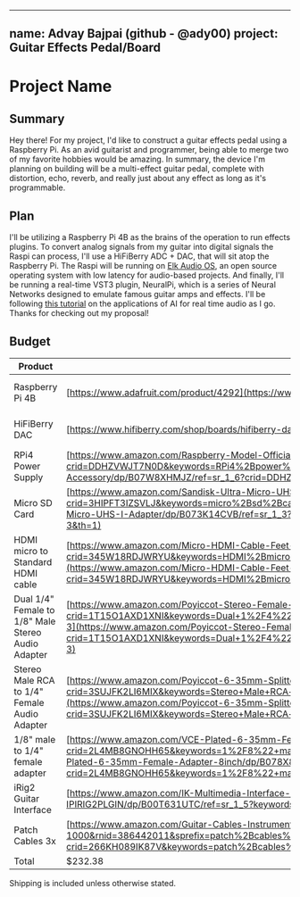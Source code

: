 
---
name: Advay Bajpai (github - @ady00)
project: Guitar Effects Pedal/Board
---

#  Project Name

##  Summary

Hey there! For my project, I'd like to construct a guitar effects pedal using a Raspberry Pi. As an avid guitarist and programmer, being able to merge two of my favorite hobbies would be amazing. In summary, the device I'm planning on building will be a multi-effect guitar pedal, complete with distortion, echo, reverb, and really just about any effect as long as it's programmable. 

##  Plan

I'll be utilizing a Raspberry Pi 4B as the brains of the operation to run effects plugins. To convert analog signals from my guitar into digital signals the Raspi can process, I'll use a HiFiBerry ADC + DAC, that will sit atop the Raspberry Pi. The Raspi will be running on [Elk Audio OS](https://github.com/elk-audio/elk-pi/releases/tag/0.9.0), an open source operating system with low latency for audio-based projects. And finally, I'll be running a real-time VST3 plugin, NeuralPi, which is a series of Neural Networks designed to emulate famous guitar amps and effects. I'll be following [this tutorial](https://medium.com/nerd-for-tech/neural-networks-for-real-time-audio-introduction-ed5d575dc341) on the applications of AI for real time audio as I go. Thanks for checking out my proposal! 

##  Budget

| Product  | Supplier/Link  | Cost  |
| --------------- | ------------------------------------- | ------ |
| Raspberry Pi 4B  | [https://www.adafruit.com/product/4292](https://www.adafruit.com/product/4292) | $45.00 + $30 shipping |
| HiFiBerry DAC | [https://www.hifiberry.com/shop/boards/hifiberry-dac-adc/](https://www.hifiberry.com/shop/boards/hifiberry-dac-adc/)  | $49.50 + $8 shipping |
| RPi4 Power Supply  | [https://www.amazon.com/Raspberry-Model-Official-SC0218-Accessory/dp/B07W8XHMJZ/ref=sr_1_6?crid=DDHZVWJT7N0D&keywords=RPi4%2Bpower%2Badapter&qid=1671832201&sprefix=rpi4%2Bpower%2Badapte%2Caps%2C153&sr=8-6&th=1](https://www.amazon.com/Raspberry-Model-Official-SC0218-Accessory/dp/B07W8XHMJZ/ref=sr_1_6?crid=DDHZVWJT7N0D&keywords=RPi4%2Bpower%2Badapter&qid=1671832201&sprefix=rpi4%2Bpower%2Badapte%2Caps%2C153&sr=8-6&th=1) | $7.99  |
| Micro SD Card | [https://www.amazon.com/Sandisk-Ultra-Micro-UHS-I-Adapter/dp/B073K14CVB/ref=sr_1_3?crid=3HIPFT3IZSVLJ&keywords=micro%2Bsd%2Bcard%2Braspi%2B16gb&qid=1671832355&sprefix=micro%2Bsd%2Bcard%2Braspi%2B16gb%2Caps%2C125&sr=8-3&th=1](https://www.amazon.com/Sandisk-Ultra-Micro-UHS-I-Adapter/dp/B073K14CVB/ref=sr_1_3?crid=3HIPFT3IZSVLJ&keywords=micro%2Bsd%2Bcard%2Braspi%2B16gb&qid=1671832355&sprefix=micro%2Bsd%2Bcard%2Braspi%2B16gb%2Caps%2C125&sr=8-3&th=1) | $8.99  |
| HDMI micro to Standard HDMI cable | [https://www.amazon.com/Micro-HDMI-Cable-Feet-Compatible/dp/B08ZY3RR9X/ref=sr_1_3?crid=345W18RDJWRYU&keywords=HDMI%2Bmicro%2Bto%2BStandard%2BHDMI%2Bcable&qid=1671832462&sprefix=hdmi%2Bmicro%2Bto%2Bstandard%2Bhdmi%2Bcable%2Caps%2C144&sr=8-3&th=1](https://www.amazon.com/Micro-HDMI-Cable-Feet-Compatible/dp/B08ZY3RR9X/ref=sr_1_3?crid=345W18RDJWRYU&keywords=HDMI%2Bmicro%2Bto%2BStandard%2BHDMI%2Bcable&qid=1671832462&sprefix=hdmi%2Bmicro%2Bto%2Bstandard%2Bhdmi%2Bcable%2Caps%2C144&sr=8-3&th=1) | $5.99  |
| Dual 1/4" Female to 1/8" Male Stereo Audio Adapter | [https://www.amazon.com/Poyiccot-Stereo-Female-Splitter-35FM-2x635M/dp/B017IKKN3I/ref=sr_1_3?crid=1T15O1AXD1XNI&keywords=Dual+1%2F4%22+Female+to+1%2F8%22+Male+Stereo+Audio+Adapter&qid=1671832504&sprefix=dual+1%2F4+female+to+1%2F8+male+stereo+audio+adapter%2Caps%2C175&sr=8-3](https://www.amazon.com/Poyiccot-Stereo-Female-Splitter-35FM-2x635M/dp/B017IKKN3I/ref=sr_1_3?crid=1T15O1AXD1XNI&keywords=Dual+1%2F4%22+Female+to+1%2F8%22+Male+Stereo+Audio+Adapter&qid=1671832504&sprefix=dual+1%2F4+female+to+1%2F8+male+stereo+audio+adapter%2Caps%2C175&sr=8-3) | $8.99  |
|  Stereo Male RCA to 1/4" Female Audio Adapter | [https://www.amazon.com/Poyiccot-6-35mm-Splitter-Adapter-635M-2RCAFM/dp/B017IAY5JG/ref=sr_1_4?crid=3SUJFK2LI6MIX&keywords=Stereo+Male+RCA+to+1%2F4%22+Female+Audio+Adapter&qid=1671832812&sprefix=stereo+male+rca+to+1%2F4+female+audio+adapter%2Caps%2C150&sr=8-4](https://www.amazon.com/Poyiccot-6-35mm-Splitter-Adapter-635M-2RCAFM/dp/B017IAY5JG/ref=sr_1_4?crid=3SUJFK2LI6MIX&keywords=Stereo+Male+RCA+to+1%2F4%22+Female+Audio+Adapter&qid=1671832812&sprefix=stereo+male+rca+to+1%2F4+female+audio+adapter%2Caps%2C150&sr=8-4) | $9.99  |
| 1/8" male to 1/4" female adapter | [https://www.amazon.com/VCE-Plated-6-35mm-Female-Adapter-8inch/dp/B078X85LFS/ref=sr_1_4?crid=2L4MB8GNOHH65&keywords=1%2F8%22+male+to+1%2F4%22+female+adapter&qid=1671832898&sprefix=1%2F8+male+to+1%2F4+female+adapter%2Caps%2C154&sr=8-4](https://www.amazon.com/VCE-Plated-6-35mm-Female-Adapter-8inch/dp/B078X85LFS/ref=sr_1_4?crid=2L4MB8GNOHH65&keywords=1%2F8%22+male+to+1%2F4%22+female+adapter&qid=1671832898&sprefix=1%2F8+male+to+1%2F4+female+adapter%2Caps%2C154&sr=8-4) | $6.99  |
| iRig2 Guitar Interface  | [https://www.amazon.com/IK-Multimedia-Interface-Adaptor-IPIRIG2PLGIN/dp/B00T631UTC/ref=sr_1_5?keywords=iRig&qid=1671829752&sr=8-5](https://www.amazon.com/IK-Multimedia-Interface-Adaptor-IPIRIG2PLGIN/dp/B00T631UTC/ref=sr_1_5?keywords=iRig&qid=1671829752&sr=8-5) | $39.95  |
| Patch Cables 3x | [https://www.amazon.com/Guitar-Cables-Instrument-Effects-inch-3/dp/B0BGPPD7HR/ref=sr_1_3?crid=266KH089IK87V&keywords=patch%2Bcables%2Bguitar&qid=1671831925&refinements=p_36%3A-1000&rnid=386442011&sprefix=patch%2Bcables%2Bgui%2Caps%2C142&sr=8-3&th=1](https://www.amazon.com/Guitar-Cables-Instrument-Effects-inch-3/dp/B0BGPPD7HR/ref=sr_1_3?crid=266KH089IK87V&keywords=patch%2Bcables%2Bguitar&qid=1671831925&refinements=p_36%3A-1000&rnid=386442011&sprefix=patch%2Bcables%2Bgui%2Caps%2C142&sr=8-3&th=1) | $9.99  |
| Total  | $232.38 | $232.38 |

Shipping is included unless otherwise stated. 
